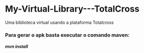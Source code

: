 # My-Virtual-Library---TotalCross
Uma biblioteca virtual usando a plataforma Totalcross


### Para gerar o apk basta executar o comando maven:

##### mvn install
